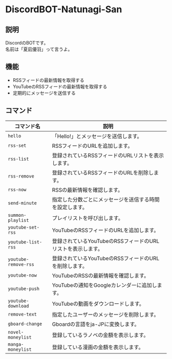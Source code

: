 # DiscordBOT-Natunagi-San

## 説明

DiscordのBOTです。  
名前は「夏凪優羽」って言うよ。

## 機能

- RSSフィードの最新情報を取得する
- YouTubeのRSSフィードの最新情報を取得する
- 定期的にメッセージを送信する

## コマンド

| コマンド名              | 説明                                                                                  |
|------------------------|---------------------------------------------------------------------------------------|
| `hello`                | 「Hello!」とメッセージを送信します。                                                   |
| `rss-set`              | RSSフィードのURLを追加します。                                                         |
| `rss-list`             | 登録されているRSSフィードのURLリストを表示します。                                       |
| `rss-remove`           | 登録されているRSSフィードのURLを削除します。                                             |
| `rss-now`              | RSSの最新情報を確認します。                                                             |
| `send-minute`          | 指定した分数ごとにメッセージを送信する時間を設定します。                                |
| `summon-playlist`      | プレイリストを呼び出します。                                                             |
| `youtube-set-rss`      | YouTubeのRSSフィードのURLを追加します。                                                  |
| `youtube-list-rss`     | 登録されているYouTubeのRSSフィードのURLリストを表示します。                             |
| `youtube-remove-rss`   | 登録されているYouTubeのRSSフィードのURLを削除します。                                   |
| `youtube-now`          | YouTubeのRSSの最新情報を確認します。                                                    |
| `youtube-push`         | YouTubeの通知をGoogleカレンダーに追加します。                                           |
| `youtube-download`     | YouTubeの動画をダウンロードします。                                                    |
| `remove-text`          | 指定したユーザーのメッセージを削除します。                                              |
| `gboard-change`        | Gboardの言語をja-JPに変換します。                                                       |
| `novel-moneylist`      | 登録しているラノベの金額を表示します。                                                   |
| `manga-moneylist`      | 登録している漫画の金額を表示します。                                                    |

